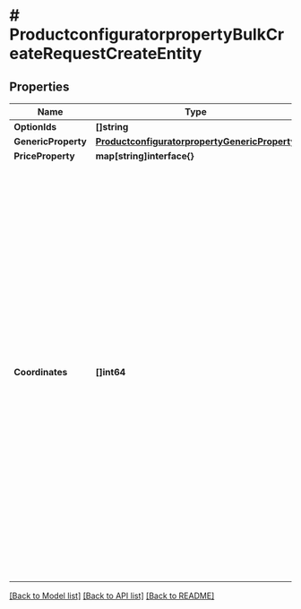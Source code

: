 # # ProductconfiguratorpropertyBulkCreateRequestCreateEntity


## Properties 


Name | Type | Description | Notes
------------ | ------------- | ------------- | -------------
**OptionIds**| **[]string** |   | [optional]
**GenericProperty**| [**ProductconfiguratorpropertyGenericProperty**](ProductconfiguratorpropertyGenericProperty.md) |   | [optional]
**PriceProperty**| **map[string]interface{}** |   | [optional]
**Coordinates**| **[]int64** | coordinates of the entity in the matrix. The order matters. Example: [1, 2] means that the entity is located at the first row, second column. Example: [1, 2, 3] means that the entity is located at the first row, second column, third layer. Example: [1, 2, 3, 4] means that the entity is located at the first row, second column, third layer, fourth depth.  | [optional]


[[Back to Model list]](../../README.md#models) [[Back to API list]](../../README.md#endpoints) [[Back to README]](../../README.md)

